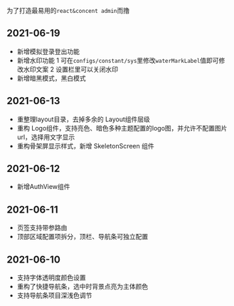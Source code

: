 为了打造最易用的`react&concent admin`而撸


## 2021-06-19
- 新增模拟登录登出功能
- 新增水印功能
1 可在`configs/constant/sys`里修改`waterMarkLabel`值即可修改水印文案
2 设置栏里可以关闭水印
- 新增暗黑模式，黑白模式

## 2021-06-13
- 重整理layout目录，去掉多余的 Layout组件层级
- 重构 Logo组件，支持亮色、暗色多种主题配置的logo图，并允许不配置图片url，选择用文字显示
- 重构骨架屏显示样式，新增 SkeletonScreen 组件

## 2021-06-12
- 新增AuthView组件
## 2021-06-11
- 页签支持带参路由
- 顶部区域配置项拆分，顶栏、导航条可独立配置

## 2021-06-10
- 支持字体透明度颜色设置
- 重构了快捷导航条，选中时背景点亮为主体颜色
- 支持导航条项目深浅色调节




